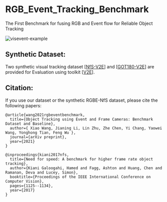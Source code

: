 # RGB_Event_Tracking_Benchmark
The First Benchmark for fusing RGB and Event flow for Reliable Object Tracking

![visevent-example](https://github.com/wangxiao5791509/RGB_Event_Tracking_Benchmark/blob/main/videosamples.png)






















## Synthetic Dataset: 
Two synthetic visual tracking dataset [[NfS-V2E](http://ci2cv.net/nfs/index.html)] and [[GOT180-V2E]()] are provided for Evaluation using toolkit [[V2E](https://github.com/SensorsINI/v2e)]. 







## Citation: 
If you use our dataset or the synthetic RGBE-NfS dataset, please cite the following papers: 

~~~
@article{wang2021rgbeventbenchmark,
  title={Object Tracking using Event and Frame Cameras: Benchmark Dataset and Baseline},
  author={ Xiao Wang, Jianing Li, Lin Zhu, Zhe Chen, Yi Chang, Yaowei Wang, Yonghong Tian, Feng Wu },
  journal={arXiv preprint},
  year={2021}
}

@inproceedings{kiani2017nfs,
  title={Need for speed: A benchmark for higher frame rate object tracking},
  author={Kiani Galoogahi, Hamed and Fagg, Ashton and Huang, Chen and Ramanan, Deva and Lucey, Simon},
  booktitle={Proceedings of the IEEE International Conference on Computer Vision},
  pages={1125--1134},
  year={2017}
}

~~~





















